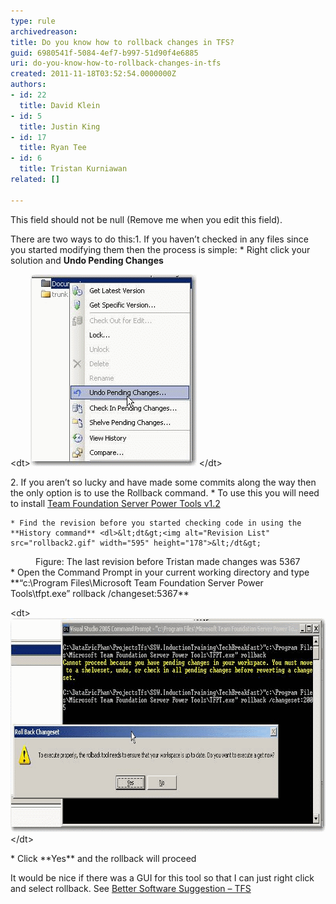 ```yaml
---
type: rule
archivedreason: 
title: Do you know how to rollback changes in TFS?
guid: 6980541f-5084-4ef7-b997-51d90f4e6885
uri: do-you-know-how-to-rollback-changes-in-tfs
created: 2011-11-18T03:52:54.0000000Z
authors:
- id: 22
  title: David Klein
- id: 5
  title: Justin King
- id: 17
  title: Ryan Tee
- id: 6
  title: Tristan Kurniawan
related: []

---
```


This field should not be null (Remove me when you edit this field). 
<!--endintro-->

There are two ways to do this:1. If you haven’t checked in any files since you started modifying them then the process is simple:
    * Right click your solution and  **Undo Pending Changes** <dl>&lt;dt&gt;<img alt="Undo Pending changes" src="rollback1.gif" width="266" height="307"> &lt;/dt&gt;</dl>
2. If you aren’t so lucky and have made some commits along the way then the only option is to use the Rollback command.
    * To use this you will need to install [Team Foundation Server Power Tools v1.2](http://www.ssw.com.au/ssw/Redirect/TFSPowerToolsDownload.htm) 

    * Find the revision before you started checking code in using the  **History command** <dl>&lt;dt&gt;<img alt="Revision List" src="rollback2.gif" width="595" height="178">&lt;/dt&gt;
<dd>Figure: The last revision before Tristan made changes was 5367</dd></dl>
    * Open the Command Prompt in your current working directory and type  **“c:\Program Files\Microsoft Team Foundation Server Power Tools\tfpt.exe” rollback /changeset:5367** <dl>&lt;dt&gt;<img alt="Rollback Changeset" src="rollback3.gif" width="807" height="342"> &lt;/dt&gt;</dl>
    * Click  **Yes** and the rollback will proceed


It would be nice if there was a GUI for this tool so that I can just right click and select rollback. See [Better Software Suggestion – TFS](http://www.ssw.com.au/ssw/Standards/BetterSoftwareSuggestions/TeamFoundationServer.aspx#RollbackGUI)
